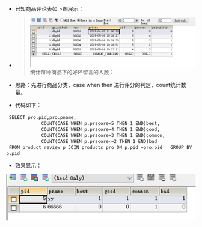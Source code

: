 * 已知商品评论表如下图展示：

* > ![](/assets/c1.png)统计每种商品下的好坏留言的人数：

* 思路：先进行商品分类，case when then 进行评分的判定，count统计数量。

* 代码如下：

```
 SELECT pro.pid,pro.pname, 
             COUNT(CASE WHEN p.prscore=5 THEN 1 END)best, 
             COUNT(CASE WHEN p.prscore=4 THEN 1 END)good,
             COUNT(CASE WHEN p.prscore=3 THEN 1 END)common, 
             COUNT(CASE WHEN p.prscore<=2 THEN 1 END)bad 
 FROM product_review p JOIN products pro ON p.pid =pro.pid   GROUP BY p.pid
```

* 效果显示：

![](/assets/c2.png)



